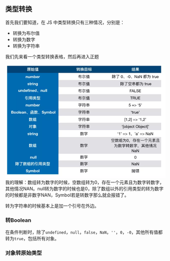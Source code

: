 ## 类型转换

首先我们要知道，在 JS 中类型转换只有三种情况，分别是：

* 转换为布尔值
* 转换为数字
* 转换为字符串

我们先来看一个类型转换表格，然后再进入正题

![](/assets/import.png)我的理解：数组转为数字的时候，空数组转为0，存在一个元素且为数字转数字，其他情况NAN。null转为数字的时候也是0，除了数组以外的引用类型的转为数字的时候都是非数字NAN，Symbol若是转数字那么就会报错了。

转为字符串的时候基本上是加一个引号在外边。

### 转Boolean

在条件判断时，除了`undefined`，`null`，`false`，`NaN`，`''`，`0`，`-0`，其他所有值都转为`true`，包括所有对象。

### 对象转原始类型





















